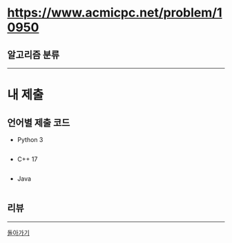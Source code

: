 # https://www.acmicpc.net/problem/10950



## 알고리즘 분류



---
# 내 제출

## 언어별 제출 코드

- Python 3
``` python

```

- C++ 17
``` c++

```

- Java
``` java

```

## 리뷰




---
[돌아가기](../Step.md)